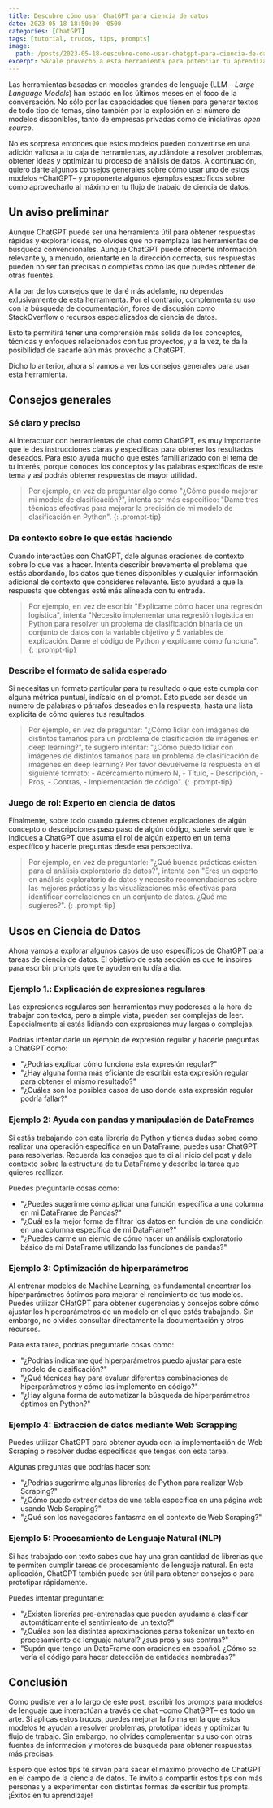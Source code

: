 ```yaml
---
title: Descubre cómo usar ChatGPT para ciencia de datos
date: 2023-05-18 18:50:00 -0500
categories: [ChatGPT]
tags: [tutorial, trucos, tips, prompts]
image: 
  path: /posts/2023-05-18-descubre-como-usar-chatgpt-para-ciencia-de-datos/hero.jpg
excerpt: Sácale provecho a esta herramienta para potenciar tu aprendizaje o tu flujo de trabajo.
---
```


Las herramientas basadas en modelos grandes de lenguaje (LLM – *Large Language Models*) han estado en los últimos meses en el foco de la conversación. No sólo por las capacidades que tienen para generar textos de todo tipo de temas, sino también por la explosión en el número de modelos disponibles, tanto de empresas privadas como de iniciativas *open source*.

No es sorpresa entonces que estos modelos pueden convertirse en una adición valiosa a tu caja de herramientas, ayudándote a resolver problemas, obtener ideas y optimizar tu proceso de análisis de datos. A continuación, quiero darte algunos consejos generales sobre cómo usar uno de estos modelos –ChatGPT– y proponerte algunos ejemplos específicos sobre cómo aprovecharlo al máximo en tu flujo de trabajo de ciencia de datos.

## Un aviso preliminar

Aunque ChatGPT puede ser una herramienta útil para obtener respuestas rápidas y explorar ideas, no olvides que no reemplaza las herramientas de búsqueda convencionales. Aunque ChatGPT puede ofrecerte información relevante y, a menudo, orientarte en la dirección correcta, sus respuestas pueden no ser tan precisas o completas como las que puedes obtener de otras fuentes.

A la par de los consejos que te daré más adelante, no dependas exlusivamente de esta herramienta. Por el contrario, complementa su uso con la búsqueda de documentación, foros de discusión como StackOverflow o recursos especializados de ciencia de datos.

Esto te permitirá tener una comprensión más sólida de los conceptos, técnicas y enfoques relacionados con tus proyectos, y a la vez, te da la posibilidad de sacarle aún más provecho a ChatGPT.

Dicho lo anterior, ahora sí vamos a ver los consejos generales para usar esta herramienta.

## Consejos generales

### Sé claro y preciso

Al interactuar con herramientas de chat como ChatGPT, es muy importante que le des instrucciones claras y específicas para obtener los resultados deseados. Para esto ayuda mucho que estés famililarizado con el tema de tu interés, porque conoces los conceptos y las palabras específicas de este tema y así podrás obtener respuestas de mayor utilidad.

> Por ejemplo, en vez de preguntar algo como "¿Cómo puedo mejorar mi modelo de clasificación?", intenta ser más específico: "Dame tres técnicas efectivas para mejorar la precisión de mi modelo de clasificación en Python".
{: .prompt-tip}

### Da contexto sobre lo que estás haciendo

Cuando interactúes con ChatGPT, dale algunas oraciones de contexto sobre lo que vas a hacer. Intenta describir brevemente el problema que estás abordando, los datos que tienes disponibles y cualquier información adicional de contexto que consideres relevante. Esto ayudará a que la respuesta que obtengas esté más alineada con tu entrada.

> Por ejemplo, en vez de escribir "Explícame cómo hacer una regresión logística", intenta "Necesito implementar una regresión logística en Python para resolver un problema de clasificación binaria de un conjunto de datos con la variable objetivo y 5 variables de explicación. Dame el código de Python y explícame cómo funciona".
{: .prompt-tip}

### Describe el formato de salida esperado

Si necesitas un formato particular para tu resultado o que este cumpla con alguna métrica puntual, indícalo en el prompt. Esto puede ser desde un número de palabras o párrafos deseados en la respuesta, hasta una lista explícita de cómo quieres tus resultados.

> Por ejemplo, en vez de preguntar: "¿Cómo lidiar con imágenes de distintos tamaños para un problema de clasificación de imágenes en deep learning?", te sugiero intentar: "¿Cómo puedo lidiar con imágenes de distintos tamaños para un problema de clasificación de imágenes en deep learning? Por favor devuélveme la respuesta en el siguiente formato: - Acercamiento número N, - Título, - Descripción, - Pros, - Contras, - Implementación de código".
{: .prompt-tip}

### Juego de rol: Experto en ciencia de datos

Finalmente, sobre todo cuando quieres obtener explicaciones de algún concepto o descripciones paso paso de algún código, suele servir que le indiques a ChatGPT que asuma el rol de algún experto en un tema específico y hacerle preguntas desde esa perspectiva.

> Por ejemplo, en vez de preguntarle: "¿Qué buenas prácticas existen para el análisis exploratorio de datos?", intenta con "Eres un experto en análisis exploratorio de datos y necesito recomendaciones sobre las mejores prácticas y las visualizaciones más efectivas para identificar correlaciones en un conjunto de datos. ¿Qué me sugieres?".
{: .prompt-tip}

## Usos en Ciencia de Datos

Ahora vamos a explorar algunos casos de uso específicos de ChatGPT para tareas de ciencia de datos. El objetivo de esta sección es que te inspires para escribir prompts que te ayuden en tu día a día.

### Ejemplo 1.: Explicación de expresiones regulares

Las expresiones regulares son herramientas muy poderosas a la hora de trabajar con textos, pero a simple vista, pueden ser complejas de leer. Especialmente si estás lidiando con expresiones muy largas o complejas.

Podrías intentar darle un ejemplo de expresión regular y hacerle preguntas a ChatGPT como:

- "¿Podrías explicar cómo funciona esta expresión regular?"
- "¿Hay alguna forma más eficiante de escribir esta expresión regular para obtener el mismo resultado?"
- "¿Cuáles son los posibles casos de uso donde esta expresión regular podría fallar?"

### Ejemplo 2: Ayuda con pandas y manipulación de DataFrames

Si estás trabajando con esta librería de Python y tienes dudas sobre cómo realizar una operación específica en un DataFrame, puedes usar ChatGPT para resolverlas. Recuerda los consejos que te di al inicio del post y dale contexto sobre la estructura de tu DataFrame y describe la tarea que quieres reallizar.

Puedes preguntarle cosas como:

- "¿Puedes sugerirme cómo aplicar una función específica a una columna en mi DataFrame de Pandas?"
- "¿Cuál es la mejor forma de filtrar los datos en función de una condición en una columna específica de mi DataFrame?"
- "¿Puedes darme un ejemlo de cómo hacer un análisis exploratorio básico de mi DataFrame utilizando las funciones de pandas?"

### Ejemplo 3: Optimización de hiperparámetros

Al entrenar modelos de Machine Learning, es fundamental encontrar los hiperparámetros óptimos para mejorar el rendimiento de tus modelos. Puedes utilizar CHatGPT para obtener sugerencias y consejos sobre cómo ajustar los hiperparámetros de un modelo en el que estés trabajando. Sin embargo, no olvides consultar directamente la documentación y otros recursos.

Para esta tarea, podrías preguntarle cosas como:

- "¿Podrías indicarme qué hiperparámetros puedo ajustar para este modelo de clasificación?"
- "¿Qué técnicas hay para evaluar diferentes combinaciones de hiperparámetros y cómo las implemento en código?"
- "¿Hay alguna forma de automatizar la búsqueda de hiperparámetros óptimos en Python?"

### Ejemplo 4: Extracción de datos mediante Web Scrapping

Puedes utilizar ChatGPT para obtener ayuda con la implementación de Web Scraping o resolver dudas específicas que tengas con esta tarea.

Algunas preguntas que podrías hacer son:

- "¿Podrías sugerirme algunas librerías de Python para realizar Web Scraping?"
- "¿Cómo puedo extraer datos de una tabla específica en una página web usando Web Scraping?"
- "¿Qué son los navegadores fantasma en el contexto de Web Scraping?"

### Ejemplo 5: Procesamiento de Lenguaje Natural (NLP)

Si has trabajado con texto sabes que hay una gran cantidad de librerías que te permiten cumplir tareas de procesamiento de lenguaje natural. En esta aplicación, ChatGPT también puede ser útil para obtener consejos o para prototipar rápidamente.

Puedes intentar preguntarle:

- "¿Existen librerías pre-entrenadas que pueden ayudame a clasificar automáticamente el sentimiento de un texto?"
- "¿Cuáles son las distintas aproximaciones paras tokenizar un texto en procesamiento de lenguaje natural? ¿sus pros y sus contras?"
- "Supón que tengo un DataFrame con oraciones en español. ¿Cómo se vería el código para hacer detección de entidades nombradas?"

## Conclusión

Como pudiste ver a lo largo de este post, escribir los prompts para modelos de lenguaje que interactúan a través de chat –como ChatGPT– es todo un arte. Si aplicas estos trucos, puedes mejorar la forma en la que estos modelos te ayudan a resolver problemas, prototipar ideas y optimizar tu flujo de trabajo. Sin embargo, no olvides complementar su uso con otras fuentes de información y motores de búsqueda para obtener respuestas más precisas.

Espero que estos tips te sirvan para sacar el máximo provecho de ChatGPT en el campo de la ciencia de datos. Te invito a compartir estos tips con más personas y a experimentar con distintas formas de escribir tus prompts. ¡Éxitos en tu aprendizaje!
  